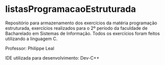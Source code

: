 # listasProgramacaoEstruturada
Repositório para armazenamento dos exercícios da matéria programação estruturada, exercícios realizados para o 2º período da faculdade de Bacharelado em Sistemas de Informação.
Todos os exercícios foram feitos utilizando a linguagem C.

Professor: Philippe Leal

IDE utilizada para desenvolvimento: Dev-C++

